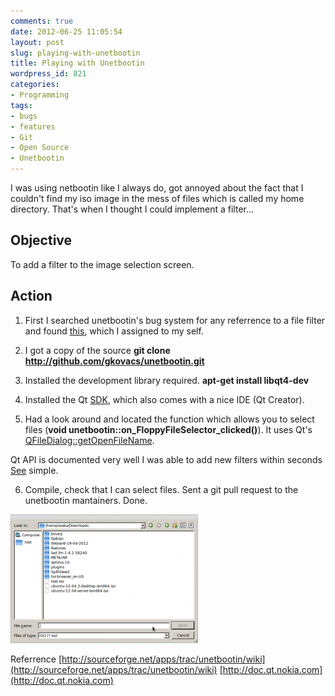 ```yaml
---
comments: true
date: 2012-06-25 11:05:54
layout: post
slug: playing-with-unetbootin
title: Playing with Unetbootin
wordpress_id: 821
categories:
- Programming
tags:
- bugs
- features
- Git
- Open Source
- Unetbootin
---
```


I was using netbootin like I always do, got annoyed about the fact that I couldn't find my iso image in the mess of files which is called my home directory. That's when I thought I could implement a filter...



## Objective


To add a filter to the image selection screen.



## Action


1. First I searched unetbootin's bug system for any referrence to a file filter and found [this](https://bugs.launchpad.net/unetbootin/+bug/466815), which I assigned to my self. 

2. I got a copy of the source **git clone http://github.com/gkovacs/unetbootin.git**

3. Installed the development library required. **apt-get install libqt4-dev**

4. Installed the Qt [SDK](http://qt.nokia.com/products/qt-sdk), which also comes with a nice IDE (Qt Creator).

5. Had a look around and located the function which allows you to select files (**void unetbootin::on_FloppyFileSelector_clicked()**). It uses Qt's [QFileDialog::getOpenFileName](http://doc.qt.nokia.com/4.6/qfiledialog.html#getOpenFileName). 

Qt API is documented very well I was able to add new filters within seconds [See](https://github.com/PMaynard/unetbootin/commit/0559cf23316f4fd91be67a13feac60ca2e0cd7c6) simple.

6. Compile, check that I can select files. Sent a git pull request to the unetbootin mantainers. Done.

[![](/uploads/2012/06/unetbootin-filter-300x206.png)](/uploads/2012/06/unetbootin-filter.png)

Referrence
[http://sourceforge.net/apps/trac/unetbootin/wiki](http://sourceforge.net/apps/trac/unetbootin/wiki)
[http://doc.qt.nokia.com](http://doc.qt.nokia.com)
